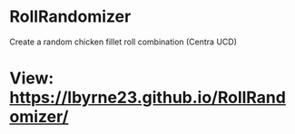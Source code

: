 # RollRandomizer
Create a random chicken fillet roll combination (Centra UCD)

# View: https://lbyrne23.github.io/RollRandomizer/
